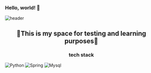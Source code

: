 ### Hello, world! 👋
![header](https://capsule-render.vercel.app/api?type=waving&height=180&text=mocha-Bread&fontAlign=65)

<h2 align="center">🌟This is my space for testing and learning purposes🌟</h2>

<h3 align="center">tech stack</h3>


  <img src="https://img.shields.io/badge/-Python-3776AB?style=flat&logo=Python&logoColor=white" alt="Python">
  <img src="https://img.shields.io/badge/-Spring-6DB33F?style=flat&logo=Spring&logoColor=white" alt="Spring">
  <img src="https://img.shields.io/badge/-Mysql-4479A1?style=flat&logo=Mysql&logoColor=white" alt="Mysql">


